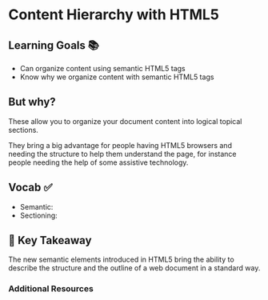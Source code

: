 # Content Hierarchy with HTML5


## Learning Goals 📚
- Can organize content using semantic HTML5 tags
- Know why we organize content with semantic HTML5 tags


## But why?
These allow you to organize your document content into logical topical sections.

They bring a big advantage for people having HTML5 browsers and needing the structure to help them understand the page, for instance people needing the help of some assistive technology.


## Vocab ✅
  - Semantic:
  - Sectioning:


## 🔑 Key Takeaway

The new semantic elements introduced in HTML5 bring the ability to describe the structure and the outline of a web document in a standard way.



### Additional Resources
